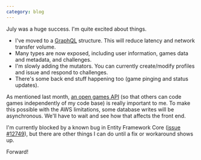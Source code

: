 ```yaml
---
category: blog
---
```


July was a huge success. I'm quite excited about things.

* I've moved to a [GraphQL](https://graphql.org/) structure. This will reduce latency and network transfer volume.
* Many types are now exposed, including user information, games data and metadata, and challenges.
* I'm slowly adding the mutators. You can currently create/modify profiles and issue and respond to challenges.
* There's some back end stuff happening too (game pinging and status updates).

As mentioned last month, [an open games API](https://github.com/AbstractPlay/abstractplay.github.io/wiki/api.thirdparty) (so that others can code games independently of my code base) is really important to me. To make this possible with the AWS limitations, some database writes will be asynchronous. We'll have to wait and see how that affects the front end.

I'm currently blocked by a known bug in Entity Framework Core ([issue #12749](https://github.com/aspnet/EntityFrameworkCore/issues/12749)), but there are other things I can do until a fix or workaround shows up.

Forward!
